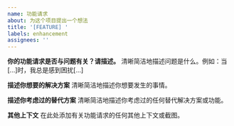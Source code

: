 ```yaml
---
name: 功能请求
about: 为这个项目提出一个想法
title: '[FEATURE] '
labels: enhancement
assignees: ''
---
```


**你的功能请求是否与问题有关？请描述。**
清晰简洁地描述问题是什么。例如：当[...]时，我总是感到困扰[...]

**描述你想要的解决方案**
清晰简洁地描述你想要发生的事情。

**描述你考虑过的替代方案**
清晰简洁地描述你考虑过的任何替代解决方案或功能。

**其他上下文**
在此处添加有关功能请求的任何其他上下文或截图。 